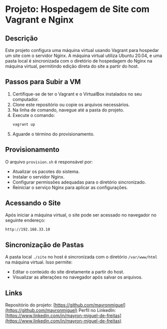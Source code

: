 # Projeto: Hospedagem de Site com Vagrant e Nginx

## Descrição
Este projeto configura uma máquina virtual usando Vagrant para hospedar um site com o servidor Nginx. A máquina virtual utiliza Ubuntu 20.04, e uma pasta local é sincronizada com o diretório de hospedagem do Nginx na máquina virtual, permitindo edição direta do site a partir do host.

## Passos para Subir a VM
1. Certifique-se de ter o Vagrant e o VirtualBox instalados no seu computador.
2. Clone este repositório ou copie os arquivos necessários.
3. Na linha de comando, navegue até a pasta do projeto.
4. Execute o comando:
   ```bash
   vagrant up
   ```
5. Aguarde o término do provisionamento.

## Provisionamento
O arquivo `provision.sh` é responsável por:
- Atualizar os pacotes do sistema.
- Instalar o servidor Nginx.
- Configurar permissões adequadas para o diretório sincronizado.
- Reiniciar o serviço Nginx para aplicar as configurações.

## Acessando o Site
Após iniciar a máquina virtual, o site pode ser acessado no navegador no seguinte endereço:
```
http://192.168.33.10
```

## Sincronização de Pastas
A pasta local `./site` no host é sincronizada com o diretório `/var/www/html` na máquina virtual. Isso permite:
- Editar o conteúdo do site diretamente a partir do host.
- Visualizar as alterações no navegador após salvar os arquivos.

## Links
Repositório do projeto: [https://github.com/mayronmiguel](https://github.com/mayronmiguel)
Perfil no LinkedIn: [https://www.linkedin.com/in/mayron-miguel-de-freitas](https://www.linkedin.com/in/mayron-miguel-de-freitas)
